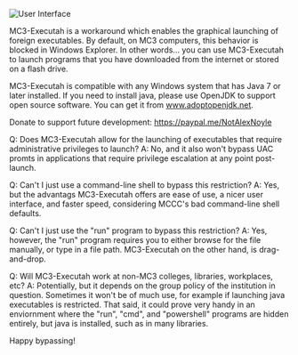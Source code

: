 ![User Interface](https://i.imgur.com/mdqlRYB.png)

MC3-Executah is a workaround which enables the graphical launching of foreign executables. By default, on MC3 computers, this behavior is blocked in Windows Explorer. In other words... you can use MC3-Executah to launch programs that you have downloaded from the internet or stored on a flash drive.

MC3-Executah is compatible with any Windows system that has Java 7 or later installed. If you need to install java, please use OpenJDK to support open source software. You can get it from www.adoptopenjdk.net.

Donate to support future development: https://paypal.me/NotAlexNoyle

Q: Does MC3-Executah allow for the launching of executables that require administrative privileges to launch?
A: No, and it also won't bypass UAC promts in applications that require privilege escalation at any point post-launch.

Q: Can't I just use a command-line shell to bypass this restriction?
A: Yes, but the advantags MC3-Executah offers are ease of use, a nicer user interface, and faster speed, considering MCCC's bad command-line shell defaults.

Q: Can't I just use the "run" program to bypass this restriction?
A: Yes, however, the "run" program requires you to either browse for the file manually, or type in a file path. MC3-Executah on the other hand, is drag-and-drop.

Q: Will MC3-Executah work at non-MC3 colleges, libraries, workplaces, etc?
A: Potentially, but it depends on the group policy of the institution in question. Sometimes it won't be of much use, for example if launching java executables is restricted. That said, it could prove very handy in an enviornment where the "run", "cmd", and "powershell" programs are hidden entirely, but java is installed, such as in many libraries.

Happy bypassing!
